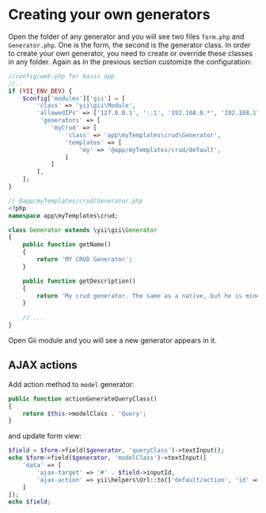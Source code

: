 Creating your own generators
============================

Open the folder of any generator and you will see two files `form.php` and `Generator.php`.
One is the form, the second is the generator class. In order to create your own generator, you need to create or
override these classes in any folder. Again as in the previous section customize the configuration:

```php
//config/web.php for basic app
//..
if (YII_ENV_DEV) {    
    $config['modules']['gii'] = [
        'class' => 'yii\gii\Module',      
        'allowedIPs' => ['127.0.0.1', '::1', '192.168.0.*', '192.168.178.20', '172.16.0.0/12'],  
         'generators' => [
            'myCrud' => [
                'class' => 'app\myTemplates\crud\Generator',
                'templates' => [
                    'my' => '@app/myTemplates/crud/default',
                ]
            ]
        ],
    ];
}
```

```php
// @app/myTemplates/crud/Generator.php
<?php
namespace app\myTemplates\crud;

class Generator extends \yii\gii\Generator
{
    public function getName()
    {
        return 'MY CRUD Generator';
    }

    public function getDescription()
    {
        return 'My crud generator. The same as a native, but he is mine...';
    }
    
    // ...
}
```

Open Gii module and you will see a new generator appears in it.

## AJAX actions

Add action method to `model` generator: 
```php
public function actionGenerateQueryClass()
{
    return $this->modelClass . 'Query';
}
```
and update form view:
```php
$field = $form->field($generator, 'queryClass')->textInput();
echo $form->field($generator, 'modelClass')->textInput([
    'data' => [
        'ajax-target' => '#' . $field->inputId,
        'ajax-action' => yii\helpers\Url::to(['default/action', 'id' => 'model', 'name' => 'GenerateQueryClass'])
    ]
]);
echo $field;
```
